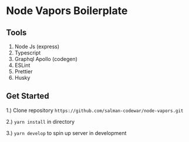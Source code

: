 # Node Vapors Boilerplate

## Tools 
1. Node Js (express)
2. Typescript
3. Graphql Apollo (codegen)
4. ESLint
5. Prettier
4. Husky

## Get Started

1.) Clone repository `https://github.com/salman-codewar/node-vapors.git`

2.) `yarn install` in directory

3.) `yarn develop` to spin up server in development
